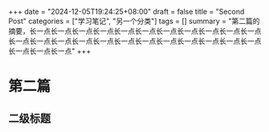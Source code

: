 +++
date = "2024-12-05T19:24:25+08:00"
draft = false
title = "Second Post"
categories = ["学习笔记", "另一个分类"]
tags = []
summary = "第二篇的摘要，长一点长一点长一点长一点长一点长一点长一点长一点长一点长一点长一点长一点长一点长一点长一点长一点长一点长一点长一点长一点长一点长一点长一点长一点长一点长一点"
+++

# 第二篇
## 二级标题
